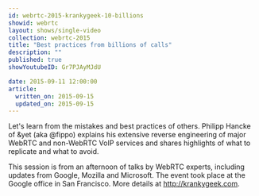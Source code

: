 ```yaml
---
id: webrtc-2015-krankygeek-10-billions
showid: webrtc
layout: shows/single-video
collection: webrtc-2015
title: "Best practices from billions of calls"
description: ""
published: true
showYoutubeID: Gr7PJAyMJdU

date: 2015-09-11 12:00:00
article:
  written_on: 2015-09-15
  updated_on: 2015-09-15
---
```

Let's learn from the mistakes and best practices of others. Philipp Hancke of &yet (aka @fippo) explains his extensive reverse engineering of major WebRTC and non-WebRTC VoIP services and shares highlights of what to replicate and what to avoid.

This session is from an afternoon of talks by WebRTC experts, including updates from Google, Mozilla and Microsoft. The event took place at the Google office in San Francisco. More details at http://krankygeek.com.
